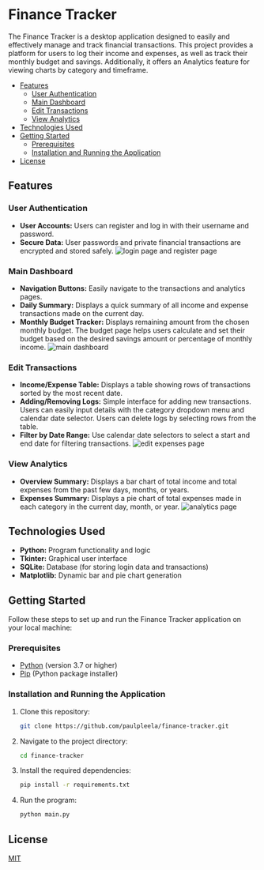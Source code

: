 # Finance Tracker

The Finance Tracker is a desktop application designed to easily and effectively manage and track financial transactions. This project provides a platform for users to log their income and expenses, as well as track their monthly budget and savings. Additionally, it offers an Analytics feature for viewing charts by category and timeframe.

- [Features](#features)
  - [User Authentication](#user-authentication)
  - [Main Dashboard](#main-dashboard)
  - [Edit Transactions](#edit-transactions)
  - [View Analytics](#view-analytics)
- [Technologies Used](#technologies-used)
- [Getting Started](#getting-started)
  - [Prerequisites](#prerequisites)
  - [Installation and Running the Application](#installation-and-running-the-application)
- [License](#license)


## Features

### User Authentication

* **User Accounts:** Users can register and log in with their username and password.
* **Secure Data:** User passwords and private financial transactions are encrypted and stored safely.
![login page and register page](https://i.imgur.com/OmfLPpg.png)

### Main Dashboard

* **Navigation Buttons:** Easily navigate to the transactions and analytics pages.
* **Daily Summary:** Displays a quick summary of all income and expense transactions made on the current day.
* **Monthly Budget Tracker:** Displays remaining amount from the chosen monthly budget. The budget page helps users calculate and set their budget based on the desired savings amount or percentage of monthly income.
![main dashboard](https://i.imgur.com/p29F68h.png)

### Edit Transactions

* **Income/Expense Table:** Displays a table showing rows of transactions sorted by the most recent date.
* **Adding/Removing Logs:** Simple interface for adding new transactions. Users can easily input details with the category dropdown menu and calendar date selector. Users can delete logs by selecting rows from the table.
* **Filter by Date Range:** Use calendar date selectors to select a start and end date for filtering transactions.
![edit expenses page](https://i.imgur.com/CYI8cZE.png)

### View Analytics

* **Overview Summary:** Displays a bar chart of total income and total expenses from the past few days, months, or years.
* **Expenses Summary:** Displays a pie chart of total expenses made in each category in the current day, month, or year.
![analytics page](https://i.imgur.com/JoXxk7M.png)


## Technologies Used

* **Python:** Program functionality and logic
* **Tkinter:** Graphical user interface
* **SQLite:** Database (for storing login data and transactions)
* **Matplotlib:** Dynamic bar and pie chart generation


## Getting Started

Follow these steps to set up and run the Finance Tracker application on your local machine:

### Prerequisites

- [Python](https://www.python.org/) (version 3.7 or higher)
- [Pip](https://pip.pypa.io/en/stable/installation/) (Python package installer)

### Installation and Running the Application

1. Clone this repository:

    ```bash
    git clone https://github.com/paulpleela/finance-tracker.git
    ```

2. Navigate to the project directory:

    ```bash
    cd finance-tracker
    ```

3. Install the required dependencies:

    ```bash
    pip install -r requirements.txt
    ```

4. Run the program:

    ```bash
    python main.py
    ```  


## License

[MIT](https://choosealicense.com/licenses/mit/)
